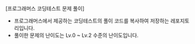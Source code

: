 [프로그래머스 코딩테스트 문제 풀이]
- 프로그래머스에서 제공하는 코딩테스트의 풀이 코드를 복사하여 저장하는 레포지토리입니다.
- 풀이한 문제의 난이도는 Lv.0 ~ Lv.2 수준의 난이도입니다.
